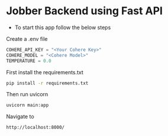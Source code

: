 # Jobber Backend using Fast API

- To start this app follow the below steps

Create a .env file
```python
COHERE_API_KEY = "<Your Cohere Key>"
COHERE_MODEL = "<Cohere Model>"
TEMPERATURE = 0.0
```

First install the requirements.txt
```sh
pip install -r requirements.txt
```

Then run uvicorn
```sh
uvicorn main:app
```

Navigate to 
```sh
http://localhost:8000/
```